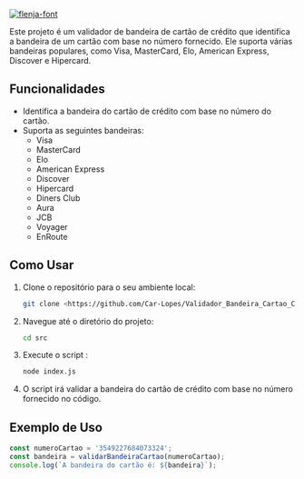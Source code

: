 <a href="https://fontmeme.com/fonts/flenja-font/"><img src="https://fontmeme.com/permalink/250119/80e8bb69828a5bfe428e1d1499d51d66.png" alt="flenja-font" border="0"></a>

Este projeto é um validador de bandeira de cartão de crédito que identifica a bandeira de um cartão com base no número fornecido. Ele suporta várias bandeiras populares, como Visa, MasterCard, Elo, American Express, Discover e Hipercard.

## Funcionalidades

- Identifica a bandeira do cartão de crédito com base no número do cartão.
- Suporta as seguintes bandeiras:
  - Visa
  - MasterCard
  - Elo
  - American Express
  - Discover
  - Hipercard
  - Diners Club
  - Aura
  - JCB
  - Voyager
  - EnRoute

## Como Usar

1. Clone o repositório para o seu ambiente local:
    ```sh
    git clone <https://github.com/Car-Lopes/Validador_Bandeira_Cartao_Credito>
    ```

2. Navegue até o diretório do projeto:
    ```sh
    cd src
    ```

3. Execute o script :
    ```sh
    node index.js
    ```

4. O script irá validar a bandeira do cartão de crédito com base no número fornecido no código.

## Exemplo de Uso

```js
const numeroCartao = '3549227684073324';
const bandeira = validarBandeiraCartao(numeroCartao);
console.log(`A bandeira do cartão é: ${bandeira}`);